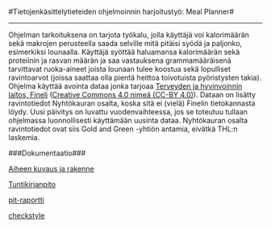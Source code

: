 #Tietojenkäsittelytieteiden ohjelmoinnin harjoitustyö: Meal Planner#

***

Ohjelman tarkoituksena on tarjota työkalu, jolla käyttäjä voi kalorimäärän sekä makrojen perusteella saada selville mitä pitäisi syödä ja paljonko, esimerkiksi lounaalla. Käyttäjä syöttää haluamansa kalorimäärän sekä proteiinin ja rasvan määrän ja saa vastauksena grammamääräisenä tarvittavat ruoka-aineet joista lounaan tulee koostua sekä lopulliset ravintoarvot (joissa saattaa olla pientä heittoa toivotuista pyöristysten takia). Ohjelma käyttää avointa dataa jonka tarjoaa [Terveyden ja hyvinvoinnin laitos, Fineli](https://fineli.fi/fineli/fi/index) ([Creative Commons 4.0 nimeä (CC-BY 4.0)](https://creativecommons.org/licenses/by/4.0/deed.fi)). Dataan on lisätty ravintotiedot Nyhtökauran osalta, koska sitä ei (vielä) Finelin tietokannasta löydy. Uusi päivitys on luvattu vuodenvaihteessa, jos se toteutuu tullaan ohjelmassa luonnollisesti käyttämään uusinta dataa. Nyhtökauran osalta ravintotiedot ovat siis Gold and Green -yhtiön antamia, eivätkä THL:n laskemia.

###Dokumentaatio###

[Aiheen kuvaus ja rakenne](https://github.com/Footless/MealPlanner/blob/master/dokumentaatio/aiheenKuvausJaRakenne.md)

[Tuntikirjanpito](https://github.com/Footless/MealPlanner/blob/master/dokumentaatio/tuntikirjanpito.md)

[pit-raportti](https://htmlpreview.github.io/?https://github.com/Footless/MealPlanner/blob/master/dokumentaatio/pit-raportti/index.html)

[checkstyle](https://htmlpreview.github.io/?https://github.com/Footless/MealPlanner/blob/master/dokumentaatio/checkstyle-raportti/checkstyle.html)
